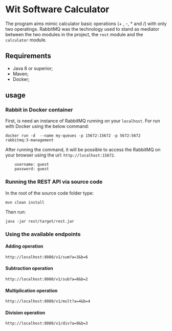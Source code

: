 # Wit Software Calculator

    
 The program aims mimic calculator basic operations (+ , -, * and /) with 
 only two operatings. RabbitMQ was the technology used to stand as mediator
 between the two modules in the project, the `rest` module and the `calculator` module.

## Requirements

 * Java 8 or superior;
 * Maven;
 * Docker;

## usage

### Rabbit in Docker container


 First, is need an instance of RabbitMQ running on your `localhost`. For run with Docker 
 using the below command:

    docker run -d  --name my-queues -p 15672:15672 -p 5672:5672 rabbitmq:3-management

 After running the command, it will be possible to access the RabbitMQ on your browser
 using the url: `http://localhost:15672`.
        
        username: guest
        password: guest
 
 ### Running the REST API via source code 

 In the root of the source code folder type:
    
    mvn clean install
 
 Then run:

    java -jar rest/target/rest.jar

### Using the available endpoints

#### Adding operation 

    http://localhost:8080/v1/sum?a=3&b=6


#### Subtraction operation

    http://localhost:8080/v1/sub?a=8&b=2


#### Multiplication operation

    http://localhost:8080/v1/mult?a=4&b=4


#### Division operation

    http://localhost:8080/v1/div?a=9&b=3
   